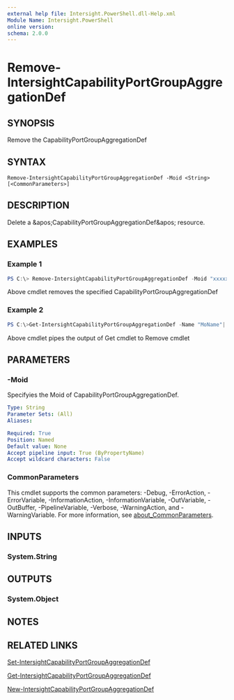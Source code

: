 ```yaml
---
external help file: Intersight.PowerShell.dll-Help.xml
Module Name: Intersight.PowerShell
online version:
schema: 2.0.0
---
```


# Remove-IntersightCapabilityPortGroupAggregationDef

## SYNOPSIS
Remove the CapabilityPortGroupAggregationDef

## SYNTAX

```
Remove-IntersightCapabilityPortGroupAggregationDef -Moid <String> [<CommonParameters>]
```

## DESCRIPTION
Delete a &amp;apos;CapabilityPortGroupAggregationDef&amp;apos; resource.

## EXAMPLES

### Example 1
```powershell
PS C:\> Remove-IntersightCapabilityPortGroupAggregationDef -Moid "xxxxxxxxxxxxxxxxxxxxxxxxxxx"
```
Above cmdlet removes the specified CapabilityPortGroupAggregationDef 

### Example 2
```powershell
PS C:\>Get-IntersightCapabilityPortGroupAggregationDef -Name "MoName"|  Remove-IntersightCapabilityPortGroupAggregationDef
```
Above cmdlet pipes the output of Get cmdlet to Remove cmdlet

## PARAMETERS

### -Moid
Specifyies the Moid of CapabilityPortGroupAggregationDef.

```yaml
Type: String
Parameter Sets: (All)
Aliases:

Required: True
Position: Named
Default value: None
Accept pipeline input: True (ByPropertyName)
Accept wildcard characters: False
```

### CommonParameters
This cmdlet supports the common parameters: -Debug, -ErrorAction, -ErrorVariable, -InformationAction, -InformationVariable, -OutVariable, -OutBuffer, -PipelineVariable, -Verbose, -WarningAction, and -WarningVariable. For more information, see [about_CommonParameters](http://go.microsoft.com/fwlink/?LinkID=113216).

## INPUTS

### System.String

## OUTPUTS

### System.Object
## NOTES

## RELATED LINKS

[Set-IntersightCapabilityPortGroupAggregationDef](./Set-IntersightCapabilityPortGroupAggregationDef.md)

[Get-IntersightCapabilityPortGroupAggregationDef](./Get-IntersightCapabilityPortGroupAggregationDef.md)

[New-IntersightCapabilityPortGroupAggregationDef](./New-IntersightCapabilityPortGroupAggregationDef.md)

